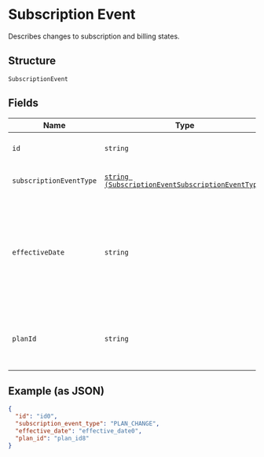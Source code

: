 
# Subscription Event

Describes changes to subscription and billing states.

## Structure

`SubscriptionEvent`

## Fields

| Name | Type | Tags | Description | Getter | Setter |
|  --- | --- | --- | --- | --- | --- |
| `id` | `string` | Required | The ID of the subscription event. | getId(): string | setId(string id): void |
| `subscriptionEventType` | [`string (SubscriptionEventSubscriptionEventType)`](/doc/models/subscription-event-subscription-event-type.md) | Required | The possible subscription event types. | getSubscriptionEventType(): string | setSubscriptionEventType(string subscriptionEventType): void |
| `effectiveDate` | `string` | Required | The date, in YYYY-MM-DD format (for<br>example, 2013-01-15), when the subscription event went into effect. | getEffectiveDate(): string | setEffectiveDate(string effectiveDate): void |
| `planId` | `string` | Required | The ID of the subscription plan associated with the subscription. | getPlanId(): string | setPlanId(string planId): void |

## Example (as JSON)

```json
{
  "id": "id0",
  "subscription_event_type": "PLAN_CHANGE",
  "effective_date": "effective_date0",
  "plan_id": "plan_id8"
}
```

